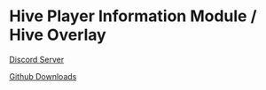 # Hive Player Information Module / Hive Overlay
[Discord Server](https://discord.gg/M8ezRYMfGj)

[Github Downloads](https://github.com/qC0DE/hive-player-information-module)
